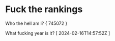 # Fuck the rankings

Who the hell am I?
{ 745072 }

What fucking year is it?
[ 2024-02-16T14:57:52Z ]
